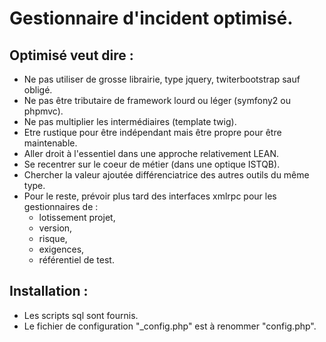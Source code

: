 # Gestionnaire d'incident optimisé.
## Optimisé veut dire : 
- Ne pas utiliser de grosse librairie, type jquery, twiterbootstrap sauf obligé.
- Ne pas être tributaire de framework lourd ou léger (symfony2 ou phpmvc).
- Ne pas multiplier les intermédiaires (template twig).
- Etre rustique pour être indépendant mais être propre pour être maintenable.
- Aller droit à l'essentiel dans une approche relativement LEAN.
- Se recentrer sur le coeur de métier (dans une optique ISTQB).
- Chercher la valeur ajoutée différenciatrice des autres outils du même type.
- Pour le reste, prévoir plus tard des interfaces xmlrpc pour les gestionnaires de :
    - lotissement projet,
    - version,
    - risque,
    - exigences,
    - référentiel de test.

## Installation :
- Les scripts sql sont fournis.
- Le fichier de configuration "_config.php" est à renommer "config.php".